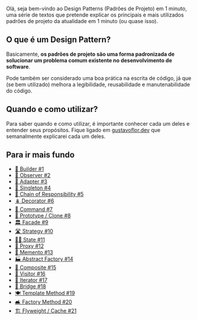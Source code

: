 Olá, seja bem-vindo ao Design Patterns (Padrões de Projeto) em 1 minuto, uma série de textos que pretende explicar os principais e mais utilizados padrões de projeto da atualidade em 1 minuto (ou quase isso).

## O que é um Design Pattern?

Basicamente, **os padrões de projeto são uma forma padronizada de solucionar um problema comum existente no desenvolvimento de software**. 

Pode também ser considerado uma boa prática na escrita de código, já que (se bem utilizado) melhora a legibilidade, reusabilidade e manutenabilidade do código. 

## Quando e como utilizar?

Para saber quando e como utilizar, é importante conhecer cada um deles e entender seus propósitos. Fique ligado em [gustavoflor.dev](https://gustavoflor.dev)  que semanalmente explicarei cada um deles.

## Para ir mais fundo

- [👷 Builder #1](./design-patterns-em-1-minuto-builder)
- [👀 Observer #2](./design-patterns-em-1-minuto-observer)
- [🧬 Adapter #3](./design-patterns-em-1-minuto-adapter)
- [🔮 Singleton #4](./design-patterns-em-1-minuto-singleton)
- [🔗 Chain of Responsibility #5](./design-patterns-em-1-minuto-chain-of-responsibility)
- [🪆 Decorator #6](./design-patterns-em-1-minuto-decorator)
- [📮 Command #7](./design-patterns-em-1-minuto-command)
- [🤖 Prototype / Clone #8](./design-patterns-em-1-minuto-prototype)
- [🏛️ Facade #9](./design-patterns-em-1-minuto-facade)
- [🛣️ Strategy #10](./design-patterns-em-1-minuto-strategy)
- [🧑‍🔬 State #11](./design-patterns-em-1-minuto-state)
- [🎩 Proxy #12](./design-patterns-em-1-minuto-proxy)
- [📃 Memento #13](./design-patterns-em-1-minuto-memento)
- [🏭 Abstract Factory #14](./design-patterns-em-1-minuto-abstract-factory)
- [🌳 Composite #15](./design-patterns-em-1-minuto-composite)
- [🚶 Visitor #16](./design-patterns-em-1-minuto-visitor)
- [🔄 Iterator #17](./design-patterns-em-1-minuto-iterator)
- [🌉 Bridge #18](./design-patterns-em-1-minuto-bridge)
- [🍽️ Template Method #19](./design-patterns-em-1-minuto-template-method)
- [🛋️ Factory Method #20](./design-patterns-em-1-minuto-factory-method)
- [🏗️ Flyweight / Cache #21](./design-patterns-em-1-minuto-flyweight)
